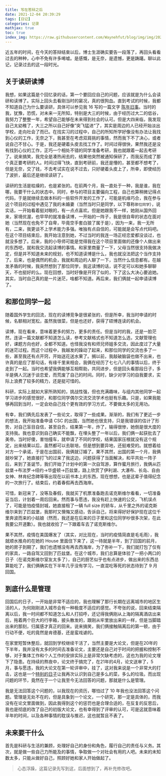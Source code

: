 ```yaml
---
title: 写在答辩之后
date: 2021-12-04 20:39:29
tags: [日记]
categories: 记录
mathjax: true
toc: true
index_img: https://raw.githubusercontent.com/Waynehfut/blog/img/img/20220722165220.png
---
```


近五年的时间，在今天的答辩结束以后，博士生涯确实要告一段落了，再回头看看过去的种种，心中不免有许多唏嘘。是感慨，是无奈，是遗憾，更是踌躇。聊以此记，记录过去的这一段时光。

<!-- more -->

## 关于读研读博

我想，如果这篇是个回忆录的话，第一个要回应自己的问题，应该就是为什么会读研和读博了。实际上回头去看刚当时的窘况，真的很狗血。直到考试的时候，我都不知道自己为什么要读研，具体可以参见我 16 写的一篇文字 [陈年旧事](https://blog.waynehfut.com/2016/03/29/wheniwasyoung/)。当时的我，犹豫，恐慌，对未来一无所知，特别是大三的时候，由于经历过大二的低谷，我努力了整整一年，希望自己能够在未来得到社会的认可。但是大四来临，我发现自己太幼稚了，大三之所以自己好像”突飞猛进“了，其实是周边的人已经开始淡出学校，走向社会了而已。在找实习的过程中，自己的所知所学好像没有办法让我找到心仪的工作，无奈之下，我甚至在考虑双肩挑的事情，然而我下不了决心，或者说自己不甘心。于是，我还是硬着头皮去找工作了。时间过得很快，果然我还是没有找到心仪的工作，正巧一个相处不错的同学准备考研，我也就跟着一起去考研了。说来搞笑，我完全是凑热闹去的，结果他突然被通知保研了，而我反而成了那个真正要考研的人。时间过得飞快，直到考研前，我还是懵的，甚至都不想考了，但是无奈，交了钱，不去考试实在说不过去，只好硬着头皮上了，所幸，即使经历了波折，最后还是继续读研了。

读研的生活是枯燥的，也是紧张的。在前两个月，我一直处于一种，我是谁，我在哪，我要干什么的状态中。同时，参与的项目主要偏向工程，自己也算稍微记得点代码，于是就继续去做本科的一些软件开发的工作了，可能是机缘巧合，我在参与这个项目的过程中遇见了我的未婚妻（当然当时只是同学，以下尊称`那位同学`），说实话，一开始看着挺对眼的，有一点点喜欢。但是她跟我不一样，她刚从国外回来，家境优渥，也早早的就准备读博，一开始的一阵子，我是很自卑的状态在面对她（当然现在也免不了自卑，毕竟空手套白狼了属于是），因为一来，我一无所有，二来，我更谈不上学术能力多强。唯独有点自信的，可能就是会写点代码吧。在这个项目结束后，我开始注意到她，不过当时的我连一场正经恋爱都没谈过，也就没多想了。后来，我的小导师可能是觉得我在这个项目里面做的还像个人做出来的东西吧，就和我交流起读博的事情。和家里商量了一下，父母当然很支持我做决定，但是并不知道未来的规划，也不知道读博是什么，我也就没法把这个当作支持了。后来，也是偶然的机会，我就和周边的人聊了一下，当然什么信息都有。在越发矛盾的时候，我突然想到了那位同学，我这读博的话，说不定可以和她多聊聊天，不也挺好的么。现在回想，当时好像是开窍了似的，下了这么大决心要追她。其实，当时自己真的是一片迷茫，啥都不知道。再后来，我们俩就一起申请读博了。

## 和那位同学一起

随着国外学生的回流，现在的读博竞争是很紧张的，但是所幸，我当时申请的时候，名额相对宽松，虽然我很菜，但是也还好，获得了硕博连读的机会。

读博，现在看来，意味着更多的努力，更多的责任。但是当时的我，还是一脸茫然，连读一篇文献都不知道怎么读，参考文献格式也不知道怎么选，文献管理也好，课题方向也好，全都不知道。也怪我没有和师兄师姐多交流，因此度过了大量的迷茫过程。而这个过程中，我越发的躁动了起来，和那位同学的交流也多了一些，甚至我还有点开窍，开始送花送水果了。搁以前，我敲破脑袋也做不出来，也许真的是应了那句话，有缘千里来相会，我俩在经历了七七八八的事情以后，终于走到了一起。当时也希望我俩能够互相帮助，共同进步，但是回头看那段日子，多半是俩人沉迷于谈恋爱，而荒废了自己的时间。同时，缺少对学习的自我要求，实际上浪费了较多的精力，还是挺可惜的。

科研，实际上就如大家所熟知的，挑战性强，但也充满趣味，与组内其他同学一起学习进步的感觉很好，和那位同学偶尔交流交流学术也挺有乐趣。只是，如果我能够再回到当时，一定会劝自己找个更有效的学习方式，不要做太多的无用功。

有幸，我们俩先后发表了一些论文，取得了一些成果。渐渐的，我们有了更近一步的想法，我开始准备申请 CSC 的出国，当然她也很支持，只是我错误的估计了形势，对自己盲目自信，甚至自负，结果第一年，炸了，输得很惨，她倒是很大度的支持我。我也意识到自己确实不能飘，在埋头整了一年以后，我们俩一起获批去了美帝。当时好傻，害怕撞车，就申请了不同的学校，结果国家压根就没有这个规定，出来结果以后，虽然都可以去联培，但是想到要异地，还挺难受的。就想着给对方一个承诺，于是在出国前，我俩就订婚了。果不其然，出国的第一个月，我俩就吵架了，她直接打飞的过来了我这边，问题获得了当面解决，和平共处一阵子后，来到了圣诞节，我们开始了计划中的第一次自驾游，算作蜜月旅行，我俩从匹兹堡->布法罗->纽约->华盛顿->匹兹堡，路上欣赏了伊利湖、大瀑布、长岛、自由女神、林肯纪念碑等等出现在以前书本上的东西，现在想想，也是这辈子值得纪念的一次旅行了。结束后，约着春假再去西海岸。

可惜，新冠来了，没等及春假，我就买了机票准备跑去诺克斯维尔看看，一切准备妥当后，计划着一周后回来。然而事与愿违，我没有赶上快速的公交，飞机误点了，可能是怕疫情封城，她直接租了一辆 full size 的轿车，从千里之外的诺克斯维尔来到了匹兹堡，我那时又懊悔又感动，告诉自己，将来得好好保护现在这位千里奔波而来的小姑娘（然而，我还是在后来的日子里和这位同学吵很多次架，在此我要公开道歉）。我也就收拾了一下跟着车去了诺克斯维尔。

果不其然，疫情在美国爆发了（其实，对比现在，当时的疫情简直是毛毛雨），我就顺水推舟的在她的 House 里面住下来了，这一待就是半年，到了回国的前月，她的房子到期了，我们也遗憾没有再去西海岸，为了弥补一下，我们就打包了仅有的家具，一路自驾又回到了匹兹堡。在这个城市，我们总算是体验了一把小两口的日子（在诺克斯维尔室友太多了），自己的厨艺似乎也有点进步，做出来的东西总算能吃了，我们俩确实在下半年几乎没有学习，一直混吃等死的状态待到了 9 月回国。

## 到底什么是管理

回国后的日子，一开始是非常不适应的，我也理解了那行长期在远离城市的地区生活的人，为何刚刚进入城市会有一种极度不适应的感觉。不夸张的说，回来结束隔离以后，我一时间都不知道怎么和人打招呼，还记得我俩刚从上海的隔离酒店出来后，拖着两个巨大的行李箱，披头散发的，跟刚从牢里放出来的一样，但是当脚踏出来的那刻，归属感才真正的回来。说来搞笑，我们俩接触隔离后的第一顿，由于行动不便，吃的竟然是肯德基，还是蛮戏谑的。

在家里短暂休整后，就回到学校继续干活了，当然主要是大论文，但是在20年的下半年，我并没有太多的时间去准备论文，主要还是自己对于时间的把握和控制不够，对于集体工作和个人工作的安排实际上是非常欠缺考虑的，这也为我的论文埋下了隐患。在持续的熬夜中，论文终于搞完了，在21年的4月，论文送审了，5月，事与愿违，我的大论文在第一轮评审中，挂了，这对我来说是一个非常大的打击，这也是一个[特别的日子](https://blog.waynehfut.com/2021/05/14/special-day/)让我再次认识到自己是多么的菜，多么的垃圾。而出现问题的环节，竟然在于一个让我至今无法回答的问题，那就是什么是管理。

我是无法回答这个问题的，以我现在的资历，哪怕过了 10 年我也没法回答这个问题。管理是无处不在的，但是具象到一个论文，一个研究，那一定是具体的，而我没有在论文里面做到，因此我得到这个的惩罚也是合理合适的，在反复的反思后，我也是彻底的改了自己的初版大论文，也有幸得到了评审的认可，可是这就意味着半年的时间，以及各种事情的耽误与推迟，这也就暂且不表了。

## 未来要干什么

首先是科研与生活的兼顾，处理好自己的身份和角色，履行自己的责任与义务。其次，就是做一些自己力所能及的事情，争取做一个对社会有用的人吧。未来的未知数太多，只能从做好自己，照顾好她和家人开始做起了。

> 心态浮躁，这篇记录先写到这，后面想到了，再补充修改吧。
